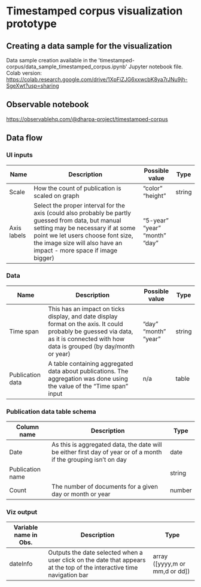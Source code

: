# Timestamped corpus visualization prototype
## Creating a data sample for the visualization
Data sample creation available in the 'timestamped-corpus/data_sample_timestamped_corpus.ipynb' Jupyter notebook file.</br>
Colab version: https://colab.research.google.com/drive/1XpFiZJG6xxwcbK8ya7rJNu9jh-SgeXwt?usp=sharing

## Observable notebook 
https://observablehq.com/@dharpa-project/timestamped-corpus
## Data flow

### UI inputs

|Name|Description|Possible value|Type|
|---|---|---|---|
|Scale|How the count of publication is scaled on graph|“color”</br>“height”|string|
|Axis labels|Select the proper interval for the axis (could also probably be partly guessed from data, but manual setting may be necessary if at some point we let users choose font size, the image size will also have an impact - more space if image bigger) | “5-year”</br>“year”</br>“month”</br>“day”</br> |

### Data

|   Name  	|   Description	|   Possible value	|  Type 	|
|---	|---	|---	|---	|
|   Time span	|   This has an impact on ticks display, and date display format on the axis. It could probably be guessed via data, as it is connected with how data is grouped (by day/month or year)	|   “day”</br>“month”</br>“year”	|   	string|
|  Publication data	|   A table containing aggregated data about publications. The aggregation was done using the value of the “Time span” input	|   n/a	|   	table|

### Publication data table schema

|   Column name 	|   Description	|  Type 	|
|---	|---	|---	|
|  Date |   As this is aggregated data, the date will be either first day of year or of a month if the grouping isn’t on day	|   date	|
|  Publication name |   	|   string	|
|  Count |  The number of documents for a given day or month or year 	|   number	|


### Viz output

|Variable name in Obs.|Description|Type|
|---|---|---|
|dateInfo|Outputs the date selected when a user click on the date that appears at the top of the interactive time navigation bar|array ([yyyy,m or mm,d or dd])|

